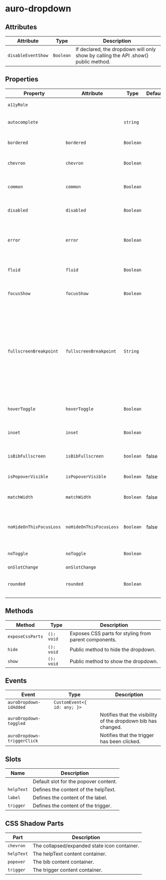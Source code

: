# auro-dropdown

## Attributes

| Attribute          | Type        | Description                                      |
|--------------------|-------------|--------------------------------------------------|
| `disableEventShow` | ` Boolean ` | If declared, the dropdown will only show by calling the API .show() public method. |

## Properties

| Property                | Attribute               | Type        | Default | Description                                      |
|-------------------------|-------------------------|-------------|---------|--------------------------------------------------|
| `a11yRole`              |                         |             |         | namespaced aria-role value                       |
| `autocomplete`          |                         | `string`    |         | aria-autocomplete value to be passed to the trigger node |
| `bordered`              | `bordered`              | ` Boolean ` |         | If declared, applies a border around the trigger slot. |
| `chevron`               | `chevron`               | ` Boolean ` |         | If declared, the dropdown displays a chevron on the right. |
| `common`                | `common`                | ` Boolean ` |         | If declared, the dropdown will be styled with the common theme. |
| `disabled`              | `disabled`              | ` Boolean ` |         | If declared, the dropdown is not interactive.    |
| `error`                 | `error`                 | ` Boolean ` |         | If declared in combination with `bordered` property or `helpText` slot content, will apply red color to both. |
| `fluid`                 | `fluid`                 | `Boolean`   |         | Makes the trigger to be full width of its parent container. |
| `focusShow`             | `focusShow`             | ` Boolean ` |         | If declared, the bib will display when focus is applied to the trigger. |
| `fullscreenBreakpoint`  | `fullscreenBreakpoint`  | ` String `  |         | Defines the screen size breakpoint (`lg`, `md`, `sm`, or `xs`) at which the dropdown switches to fullscreen mode on mobile. When expanded, the dropdown will automatically display in fullscreen mode if the screen size is equal to or smaller than the selected breakpoint. |
| `hoverToggle`           | `hoverToggle`           | ` Boolean ` |         | If declared, the trigger will toggle the dropdown on mouseover/mouseout. |
| `inset`                 | `inset`                 | ` Boolean ` |         | If declared, will apply padding around trigger slot content. |
| `isBibFullscreen`       | `isBibFullscreen`       | `boolean`   | false   | If true, the dropdown bib is taking the fullscreen when it's open. |
| `isPopoverVisible`      | `isPopoverVisible`      | ` Boolean ` | false   | If true, the dropdown bib is displayed.          |
| `matchWidth`            | `matchWidth`            | ` Boolean ` | false   | If declared, the popover and trigger will be set to the same width. |
| `noHideOnThisFocusLoss` | `noHideOnThisFocusLoss` | ` Boolean ` | false   | If declared, the dropdown will not hide when moving focus outside the element. |
| `noToggle`              | `noToggle`              | ` Boolean ` |         | If declared, the trigger will only show the dropdown bib. |
| `onSlotChange`          | `onSlotChange`          |             |         |                                                  |
| `rounded`               | `rounded`               | ` Boolean ` |         | If declared, will apply border-radius to trigger and default slots. |

## Methods

| Method           | Type       | Description                                      |
|------------------|------------|--------------------------------------------------|
| `exposeCssParts` | `(): void` | Exposes CSS parts for styling from parent components. |
| `hide`           | `(): void` | Public method to hide the dropdown.              |
| `show`           | `(): void` | Public method to show the dropdown.              |

## Events

| Event                       | Type                        | Description                                      |
|-----------------------------|-----------------------------|--------------------------------------------------|
| `auroDropdown-idAdded`      | `CustomEvent<{ id: any; }>` |                                                  |
| `auroDropdown-toggled`      |                             | Notifies that the visibility of the dropdown bib has changed. |
| `auroDropdown-triggerClick` |                             | Notifies that the trigger has been clicked.      |

## Slots

| Name       | Description                           |
|------------|---------------------------------------|
|            | Default slot for the popover content. |
| `helpText` | Defines the content of the helpText.  |
| `label`    | Defines the content of the label.     |
| `trigger`  | Defines the content of the trigger.   |

## CSS Shadow Parts

| Part       | Description                                  |
|------------|----------------------------------------------|
| `chevron`  | The collapsed/expanded state icon container. |
| `helpText` | The helpText content container.              |
| `popover`  | The bib content container.                   |
| `trigger`  | The trigger content container.               |

